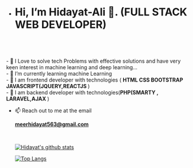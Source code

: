 - <h1>Hi, I’m Hidayat-Ali 👋.   (FULL STACK WEB DEVELOPER)<h1>
  



<br/>


<br/>
- 👀 I Love to solve tech Problems with effective solutions and have very keen interest in  machine learning and deep learning...</br>
- 🌱 I’m currently learning machine Learning </br>
- 💞️ I am frontend developer with technologies ( <b>HTML CSS BOOTSTRAP JAVASCRIPT(JQUERY,REACTJS </b>) </br>
-  💞️ I am backend developer with technologies(<b>PHP(SMARTY , LARAVEL,AJAX </b>) 

  



- <p>📫 Reach out to me at the email  <p> <a href="mailto:meerhidayat563@gmail.com"><b>meerhidayat563@gmail.com </b></a> </p>
  </br>

  
  
  
  
  [![Hidayat's github stats](https://github-readme-stats.vercel.app/api?username=Hidayat-Ali&count_private=true&show_icons=true&theme=radical&hide_rank=false)](https://github.com/Hidayat-Ali)
  
  
  [![Top Langs](https://github-readme-stats.vercel.app/api/top-langs/?username=Hidayat-Ali)](https://github.com/Hidayat-Ali)
  
  
 
  
  
  

